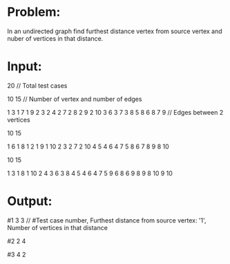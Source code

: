 # Problem:
In an undirected graph find furthest distance vertex from source vertex and nuber of vertices in that distance. 



# Input:
20    // Total test cases

10 15   // Number of vertex and number of edges

1 3 1 7 1 9 2 3 2 4 2 7 2 8 2 9 2 10 3 6 3 7 3 8 5 8 6 8 7 9    // Edges between 2 vertices

10 15

1 6 1 8 1 2 1 9 1 10 2 3 2 7 2 10 4 5 4 6 4 7 5 8 6 7 8 9 8 10

10 15

1 3 1 8 1 10 2 4 3 6 3 8 4 5 4 6 4 7 5 9 6 8 6 9 8 9 8 10 9 10



# Output:
#1 3 3    // #Test case number, Furthest distance from source vertex: '1', Number of vertices in that distance

#2 2 4

#3 4 2
